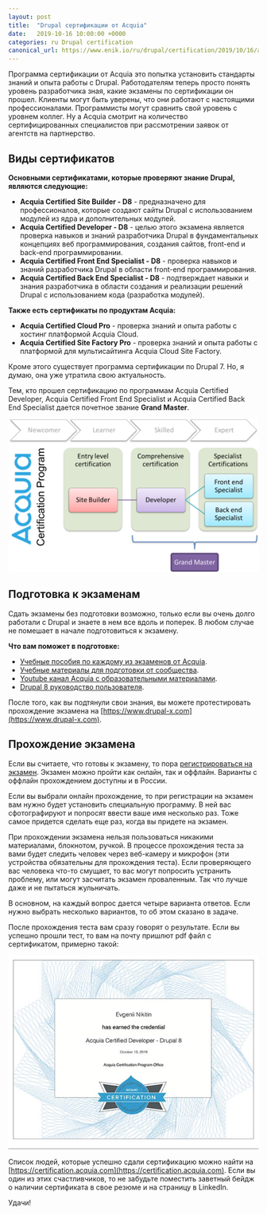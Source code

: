 ```yaml
---
layout: post
title:  "Drupal сертификации от Acquia"
date:   2019-10-16 10:00:00 +0000
categories: ru Drupal certification
canonical_url: https://www.enik.io/ru/drupal/certification/2019/10/16/acquia-certification.html
---
```

Программа сертификации от Acquia это попытка установить стандарты знаний и опыта работы с Drupal. Работодателям теперь просто понять уровень разработчика зная, какие экзамены по сертификации он прошел. Клиенты могут быть уверены, что они работают с настоящими профессионалами. Программисты могут сравнить свой уровень с уровнем коллег. Ну а Acquia смотрит на количество сертифицированных специалистов при рассмотрении заявок от агентств на партнерство. 

## Виды сертификатов

**Основными сертификатами, которые проверяют знание Drupal, являются следующие:**
* **Acquia Certified Site Builder - D8** - предназначено для профессионалов, которые создают сайты Drupal с использованием модулей из ядра и дополнительных модулей.
* **Acquia Certified Developer - D8** - целью этого экзамена является проверка навыков и знаний разработчика Drupal в фундаментальных концепциях веб программирования, создания сайтов, front-end и back-end программировании.
* **Acquia Certified Front End Specialist - D8** - проверка навыков и знаний разработчика Drupal в области front-end программирования.
* **Acquia Certified Back End Specialist - D8** - подтверждает навыки и знания разработчика в области создания и реализации решений Drupal с использованием кода (разработка модулей).

**Также есть сертификаты по продуктам Acquia:**
* **Acquia Certified Cloud Pro** - проверка знаний и опыта работы с хостинг платформой Acquia Cloud.
* **Acquia Certified Site Factory Pro** - проверка знаний и опыта работы с платформой для мультисайтинга Acquia Cloud Site Factory.

Кроме этого существует программа сертификации по Drupal 7. Но, я думаю, она уже утратила свою актуальность. 

Тем, кто прошел сертификацию по программам Acquia Certified Developer, Acquia Certified Front End Specialist и Acquia Certified Back End Specialist дается почетное звание **Grand Master**.

![Программа сертификации Acquia](/assets/content/2019-10-16-acquia-certification/acquia_certifications.png)

## Подготовка к экзаменам

Сдать экзамены без подготовки возможно, только если вы очень долго работали с Drupal и знаете в нем все вдоль и поперек. В любом случае не помешает в начале подготовиться к экзамену.

**Что вам поможет в подготовке:**
* [Учебные пособия по каждому из экзаменов от Acquia](https://docs.acquia.com/certification/study-guides/).
* [Учебные материалы для подготовки от сообщества](https://github.com/WidgetsBurritos/d8-studyguide).
* [Youtube канал Acquia c образовательными материалами](https://www.youtube.com/user/AcquiaTV/playlists).
* [Drupal 8 руководство пользователя](https://www.drupal.org/docs/user_guide/en/index.html).

После того, как вы подтянули свои знания, вы можете протестировать прохождение экзамена на [https://www.drupal-x.com](https://www.drupal-x.com).

## Прохождение экзамена

Если вы считаете, что готовы к экзамену, то пора [регистрироваться на экзамен](https://www.acquia.com/customer-success/learning-services/acquia-certification-program). Экзамен можно пройти как онлайн, так и оффлайн. Варианты с оффлайн прохождением доступны и в России.

Если вы выбрали онлайн прохождение, то при регистрации на экзамен вам нужно будет установить специальную программу. В ней вас сфотографируют и попросят ввести ваше имя несколько раз. Тоже самое придется сделать еще раз, когда вы придете на экзамен.

При прохождении экзамена нельзя пользоваться никакими материалами, блокнотом, ручкой. В процессе прохождения теста за вами будет следить человек через веб-камеру и микрофон (эти устройства обязательны для прохождения теста). Если проверяющего вас человека что-то смущает, то вас могут попросить устранить проблему, или могут засчитать экзамен проваленным. Так что лучше даже и не пытаться жульничать.

В основном, на каждый вопрос дается четыре варианта ответов. Если нужно выбрать несколько вариантов, то об этом сказано в задаче.

После прохождения теста вам сразу говорят о результате. Если вы успешно прошли тест, то вам на почту пришлют pdf файл с сертификатом, примерно такой:

![Мой сертификат Acquia Certified Developer](/assets/content/2019-10-16-acquia-certification/acquia_certified_developer.jpg)

Список людей, которые успешно сдали сертификацию можно найти на [https://certification.acquia.com](https://certification.acquia.com). Если вы один из этих счастливчиков, то не забудьте поместить заветный бейдж о наличии сертификата в свое резюме и на страницу в LinkedIn.

Удачи!
